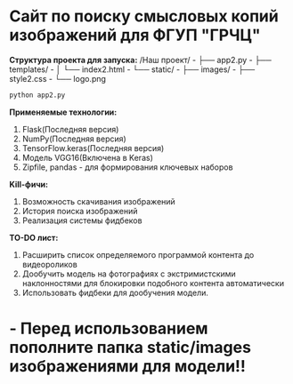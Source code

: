 # Сайт по поиску смысловых копий изображений для ФГУП "ГРЧЦ"
**Структура проекта для запуска:**
   /Наш проект/
      - ├── app2.py
     -  ├── templates/
     -  │   └── index2.html
     -  └── static/
      -     ├── images/
         -  ├── style2.css
          - └── logo.png 
   ```bash
   python app2.py
   ```
**Применяемые технологии:**
1) Flask(Последняя версия)
2) NumPy(Последняя версия)
3) TensorFlow.keras(Последняя версия)
4) Модель VGG16(Включена в Keras)
5) Zipfile, pandas - для формирования ключевых наборов

**Kill-фичи:**
1) Возможность скачивания изображений
2) История поиска изображений
3) Реализация системы фидбеков

**TO-DO лист:**
1) Расширить список определяемого программой контента до видеороликов
2) Дообучить модель на фотографиях с экстримистскими наклонностями для 
блокировки подобного контента автоматически
3) Использовать фидбеки для дообучения модели.

# - Перед использованием пополните папка static/images изображениями для модели!!
